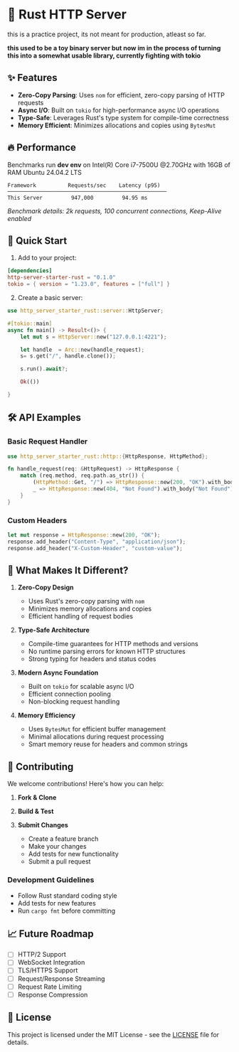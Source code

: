 # 🚀 Rust HTTP Server

this is a practice project, its not meant for production, atleast so far.

**this used to be a toy binary server but now im in the process of turning this into a somewhat usable library, currently fighting with tokio**

## ✨ Features

- **Zero-Copy Parsing**: Uses `nom` for efficient, zero-copy parsing of HTTP requests
- **Async I/O**: Built on `tokio` for high-performance async I/O operations
- **Type-Safe**: Leverages Rust's type system for compile-time correctness
- **Memory Efficient**: Minimizes allocations and copies using `BytesMut`


## 🔥 Performance


Benchmarks run **dev env** on Intel(R) Core i7-7500U @2.70GHz with 16GB of RAM Ubuntu 24.04.2 LTS

```
Framework          Requests/sec    Latency (p95)    
──────────────────────────────────────────────────
This Server         947,000         94.95 ms       
```

*Benchmark details: 2k requests, 100 concurrent connections, Keep-Alive enabled*

## 🚀 Quick Start

1. Add to your project:

```toml
[dependencies]
http-server-starter-rust = "0.1.0"
tokio = { version = "1.23.0", features = ["full"] }
```

2. Create a basic server:

```rust
use http_server_starter_rust::server::HttpServer;

#[tokio::main]
async fn main() -> Result<()> {
    let mut s = HttpServer::new("127.0.0.1:4221");

    let handle  = Arc::new(handle_request);
    s= s.get("/", handle.clone());

    s.run().await?;

    Ok(())

}
```

## 🛠️ API Examples

### Basic Request Handler

```rust
use http_server_starter_rust::http::{HttpResponse, HttpMethod};

fn handle_request(req: &HttpRequest) -> HttpResponse {
    match (req.method, req.path.as_str()) {
        (HttpMethod::Get, "/") => HttpResponse::new(200, "OK").with_body("Hello, World!"),
        _ => HttpResponse::new(404, "Not Found").with_body("Not Found"),
    }
}

```

### Custom Headers

```rust
let mut response = HttpResponse::new(200, "OK");
response.add_header("Content-Type", "application/json");
response.add_header("X-Custom-Header", "custom-value");
```

## 🌟 What Makes It Different?

1. **Zero-Copy Design**
   - Uses Rust's zero-copy parsing with `nom`
   - Minimizes memory allocations and copies
   - Efficient handling of request bodies

2. **Type-Safe Architecture**
   - Compile-time guarantees for HTTP methods and versions
   - No runtime parsing errors for known HTTP structures
   - Strong typing for headers and status codes

3. **Modern Async Foundation**
   - Built on `tokio` for scalable async I/O
   - Efficient connection pooling
   - Non-blocking request handling

4. **Memory Efficiency**
   - Uses `BytesMut` for efficient buffer management
   - Minimal allocations during request processing
   - Smart memory reuse for headers and common strings

## 🤝 Contributing

We welcome contributions! Here's how you can help:

1. **Fork & Clone**

2. **Build & Test**

3. **Submit Changes**
   - Create a feature branch
   - Make your changes
   - Add tests for new functionality
   - Submit a pull request

### Development Guidelines

- Follow Rust standard coding style
- Add tests for new features
- Run `cargo fmt` before committing

## 📈 Future Roadmap

- [ ] HTTP/2 Support
- [ ] WebSocket Integration
- [ ] TLS/HTTPS Support
- [ ] Request/Response Streaming
- [ ] Request Rate Limiting
- [ ] Response Compression

## 📝 License

This project is licensed under the MIT License - see the [LICENSE](LICENSE) file for details.

